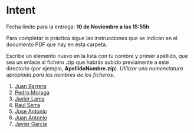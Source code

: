 Intent
======

Fecha límite para la entrega: **10 de Noviembre a las 15:55h**


Para completar la práctica sigue las instrucciones que se indican en el documento PDF que hay en esta carpeta.


Escribe un elemento nuevo en la lista con tu nombre y primer apellido, que sea un enlace al fichero .zip que habrás subido previamente a este directorio (por ejemplo, **ApellidoNombre.zip**). *Utilizar una nomenclatura apropiada para los nombres de los ficheros*.

1. [Juan Barrera](https://github.com/franlu/Programacion-Moviles/blob/main/Tema2/Practicas/p1-Intent/JuanBarrera_Tema2Ejercicios.zip)
2. [Pedro Moraga](https://github.com/franlu/Programacion-Moviles/blob/main/Tema2/Practicas/p1-Intent/Pedro_Moraga_EjerciciosT2.zip)
3. [Javier Lama](https://github.com/franlu/Programacion-Moviles/blob/main/Tema2/Practicas/p1-Intent/Practica1_JavierLama.zip)
4. [Raul Serra](https://github.com/franlu/Programacion-Moviles/blob/main/Tema2/Practicas/p1-Intent/Practica1_RaulAntonioSerra.zip)
5. [Jose Antonio](https://github.com/franlu/Programacion-Moviles/blob/main/Tema2/Practicas/p1-Intent/Practica1T2_JoseAntonio.zip)
6. [Juan Antonio](https://github.com/franlu/Programacion-Moviles/blob/main/Tema2/Practicas/p1-Intent/Practica_JuanAntonio.zip)
6. [Javier Garcia](https://github.com/franlu/Programacion-Moviles/blob/main/Tema2/Practicas/p1-Intent/Practica1_JavierGarcia.rar)

